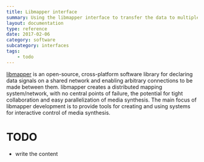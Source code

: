 ```yaml
---
title: Libmapper interface
summary: Using the libmapper interface to transfer the data to multiple clients using the libmapper framework.
layout: documentation
type: reference
date: 2017-02-06
category: software
subcategory: interfaces
tags:
    - todo
---
```



[libmapper](https://libmapper.github.io/) is an open-source, cross-platform software library for declaring data signals on a shared network and enabling arbitrary connections to be made between them. libmapper creates a distributed mapping system/network, with no central points of failure, the potential for tight collaboration and easy parallelization of media synthesis. The main focus of libmapper development is to provide tools for creating and using systems for interactive control of media synthesis.

# TODO

- write the content
